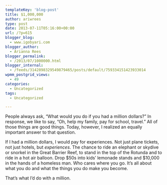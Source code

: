```yaml
---
templateKey: 'blog-post'
title: $1,000,000
author: ariwrees
type: post
date: 2013-07-11T05:16:00+00:00
url: /?p=615
blogger_blog:
  - www.igobyari.com
blogger_author:
  - Arianna Rees
blogger_permalink:
  - /2013/07/1000000.html
blogger_internal:
  - /feeds/3142898329549879465/posts/default/759334151423933014
wpmm_postgrid_views:
  - 49
categories:
  - Uncategorized
tags:
  - Uncategorized

---
```

<div dir="ltr" style="text-align: left;">
  People always ask, &#8220;What would you do if you had a million dollars?&#8221; In response, we like to say, &#8220;Oh, help my family, pay for school, travel.&#8221; All of those things are good things. Today, however, I realized an equally important answer to that question.</p> 
  
  <p>
    If I had a million dollars, I would pay for experiences. Not just plane tickets, not just hotels, but <i>experiences</i>. The chance to ride an elephant or skydive or snorkel in the Great Barrier Reef, to stand in the top of the Rotunda and to ride in a hot air balloon. Drop $50s into kids&#8217; lemonade stands and $10,000 in the hands of a homeless man. Who cares where you go. It&#8217;s all about what you do and what the things you do make you become.
  </p>
  
  <p>
    That&#8217;s what I&#8217;d do with a million.&nbsp;
  </p>
</div>